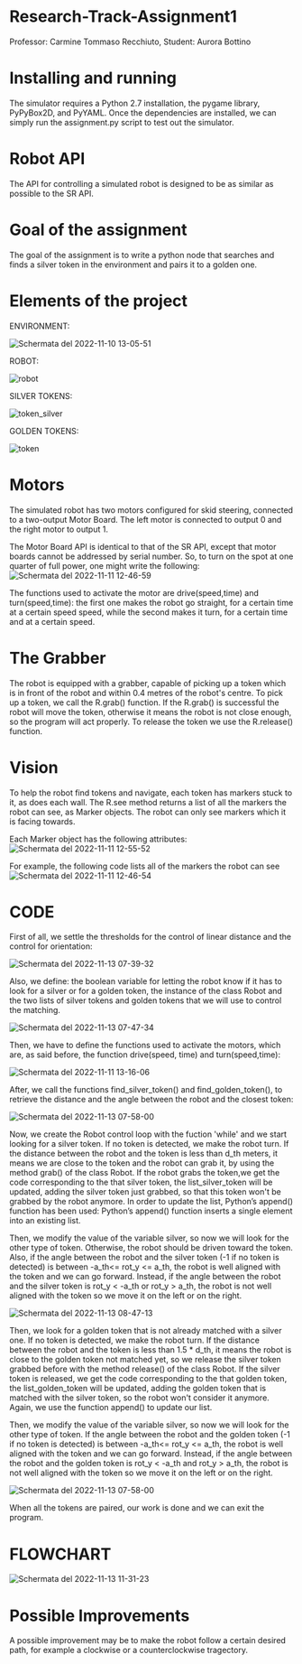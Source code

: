 # Research-Track-Assignment1
Professor: Carmine Tommaso Recchiuto,
Student: Aurora Bottino

# Installing and running 
The simulator requires a Python 2.7 installation, the pygame library, PyPyBox2D, and PyYAML.
Once the dependencies are installed, we can simply run the assignment.py script to test out the simulator.

# Robot API
The API for controlling a simulated robot is designed to be as similar as possible to the SR API.

# Goal of the assignment
The goal of the assignment is to write a python node that searches and finds a silver token in the environment and pairs it to a golden one.

# Elements of the project
ENVIRONMENT: 

![Schermata del 2022-11-10 13-05-51](https://user-images.githubusercontent.com/114871147/201389352-cddbfb43-1d49-4c64-aace-fec3763bf4f8.png)
 
ROBOT:

![robot](https://user-images.githubusercontent.com/114871147/201161427-e545f624-df63-4ebe-b1bf-54d17ba0260e.png)


SILVER TOKENS:

![token_silver](https://user-images.githubusercontent.com/114871147/201508169-6866d821-20f9-4c9c-9d73-7a16ea99413a.png)

GOLDEN TOKENS:

![token](https://user-images.githubusercontent.com/114871147/201508178-61cd5fcd-727d-46b8-9690-0733a3f06856.png)

# Motors
The simulated robot has two motors configured for skid steering, connected to a two-output Motor Board. The left motor is connected to output 0 and the right motor to output 1.

The Motor Board API is identical to that of the SR API, except that motor boards cannot be addressed by serial number. So, to turn on the spot at one quarter of full power, one might write the following:
![Schermata del 2022-11-11 12-46-59](https://user-images.githubusercontent.com/114871147/201389632-f51a4f36-704a-4e95-a398-2a20b48cf5e6.png)

The functions used to activate the motor are drive(speed,time) and turn(speed,time): the first one makes the robot go straight, for a certain time at a certain speed speed, while the second makes it turn, for a certain time and at a certain speed.
 
# The Grabber
The robot is equipped with a grabber, capable of picking up a token which is in front of the robot and within 0.4 metres of the robot's centre. To pick up a token, we call the R.grab() function. 
If the R.grab() is successful the robot will move the token, otherwise it means the robot is not close enough, so the program will act properly. To release the token we use the R.release() function.

# Vision
To help the robot find tokens and navigate, each token has markers stuck to it, as does each wall. The R.see method returns a list of all the markers the robot can see, as Marker objects. The robot can only see markers which it is facing towards.

Each Marker object has the following attributes:
![Schermata del 2022-11-11 12-55-52](https://user-images.githubusercontent.com/114871147/201390770-dd9254df-ba9c-4d68-9fe4-5f59ea0817bf.png)


For example, the following code lists all of the markers the robot can see
![Schermata del 2022-11-11 12-46-54](https://user-images.githubusercontent.com/114871147/201390492-0a9b2aba-3dac-48a5-8e5d-35b53fae42c2.png)

 
# CODE
First of all, we settle the thresholds for the control of linear distance and the control for orientation:

![Schermata del 2022-11-13 07-39-32](https://user-images.githubusercontent.com/114871147/201517619-fc078dfb-9839-4ebc-85b6-cbfbc46524e2.png)

Also, we define: the boolean variable for letting the robot know if it has to look for a silver or for a golden token, the instance of the class Robot and the two lists of silver tokens and golden tokens that we will use to control the matching. 

![Schermata del 2022-11-13 07-47-34](https://user-images.githubusercontent.com/114871147/201517625-02e23961-daa4-461e-843f-5bac425ee986.png)

Then, we have to define the functions used to activate the motors, which are, as said before, the function drive(speed, time) and turn(speed,time):

![Schermata del 2022-11-11 13-16-06](https://user-images.githubusercontent.com/114871147/201394246-cb6d1928-ace1-4dbd-b393-d2048533c6f9.png)

After, we call the functions find_silver_token() and find_golden_token(), to retrieve the distance and the angle between the robot and the closest token:

![Schermata del 2022-11-13 07-58-00](https://user-images.githubusercontent.com/114871147/201509884-b485df30-7752-4247-ada5-b372e7c00859.png)

Now, we create the Robot control loop with the fuction 'while' and we start looking for a silver token. 
If no token is detected, we make the robot turn. If the distance between the robot and the token is less than d_th meters, it means we are close to the token and the robot can grab it, by using the method grab() of the class Robot. If the robot grabs the token,we get the code corresponding to the that silver token, the list_silver_token will be updated, adding the silver token just grabbed, so that this token won't be grabbed by the robot anymore. In order to update the list, Python’s append() function has been used: Python’s append() function inserts a single element into an existing list. 

Then, we modify the value of the variable silver, so now we will look for the other type of token. Otherwise, the robot should be driven toward the token. Also, if the angle between the robot and the silver token (-1 if no token is detected) is between -a_th<= rot_y <= a_th, the robot is well aligned with the token and we can go forward. Instead, if the angle between the robot and the silver token is rot_y < -a_th or rot_y > a_th, the robot is not well aligned with the token so we move it on the left or on the right.

![Schermata del 2022-11-13 08-47-13](https://user-images.githubusercontent.com/114871147/201511625-1de98767-81ba-489d-8424-76200c92c692.png)

Then, we look for a golden token that is not already matched with a silver one. If no token is detected, we make the robot turn. If the distance between the robot and the token is less than 1.5 * d_th, it means the robot is close to the golden token not matched yet, so we release the silver token grabbed before with the method release() of the class Robot. If the silver token is released, we get the code corresponding to the that golden token, the list_golden_token will be updated, adding the golden token that is matched with the silver token, so the robot won't consider it anymore. Again, we use the function append() to update our list. 

Then, we modify the value of the variable silver, so now we will look for the other type of token. If the angle between the robot and the golden token (-1 if no token is detected) is between -a_th<= rot_y <= a_th, the robot is well aligned with the token and we can go forward.
Instead, if the angle between the robot and the golden token is rot_y < -a_th and rot_y > a_th, the robot is not well aligned with the token so we move it on the left or on the right. 

![Schermata del 2022-11-13 07-58-00](https://user-images.githubusercontent.com/114871147/201892610-032bc0bc-02d5-4b39-8e94-78ca4ed646ee.png)


When all the tokens are paired, our work is done and we can exit the program. 

# FLOWCHART

![Schermata del 2022-11-13 11-31-23](https://user-images.githubusercontent.com/114871147/201517240-6967ec33-2314-4ffd-8bbe-8885791b11e9.png)

# Possible Improvements 
A possible improvement may be to make the robot follow a certain desired path, for example a clockwise or a counterclockwise tragectory.

